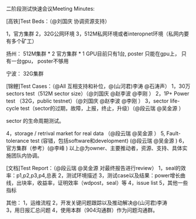 二阶段测试快速会议Meeting Minutes:


[高铁]Test Beds：（@刘国庆  协调资源支持）

1，官方集群
2，32G公网环境
3，512M私网环境或者interopnet环境（私网内要有多个矿工）

扬州：
512M集群 * 2
官方集群  * 1
GPU目前只有1台, poster 只能在gpu上， 只有一台gpu， poster不够用

宁波：
32G集群


[锦鲤]Test Cases：（@All   互相支持和补位，@(山河君)李涛  @石涛声）
1，30万sectors test（512M sector size）（@刘国庆  @赵李波  @李刚 ）
2，1P+ Power test （32G，public testnet）（@刘国庆  @赵李波  @李刚  ）
3，sector life-cycle test（sector的过期，故障，上报，终止，升级）（@段云瑞  @吴金源  ）

sector 的生命周期测试。

4，storage / retrival market for real data  （@段云瑞  @吴金源   ）
5,   Fault-tolerance test (容错，包括software和development) (@段云瑞  @吴金源   )
6，官方集群（参考）(@李峰    )
以上@为owner、主要推动者，资源、支持、具体实施团队内协调。


[文档]Test Report：（@段云瑞  @吴金源  对最终报告进行review）
1，seal的效率：p1,p2,p3,p4,总表
2，测试环境描述
3，测试case以及结果：power增长曲线，出块率，收益率，证明效率（wdpost，seal）等
4，issue list
5，其他一些指标


其他：
1，运维流程
2，开发关键问题跟踪以及推动解决@(山河君)李涛  
3，用日报汇总问题
4，使用本群（904沟通群）作为问题沟通群。

